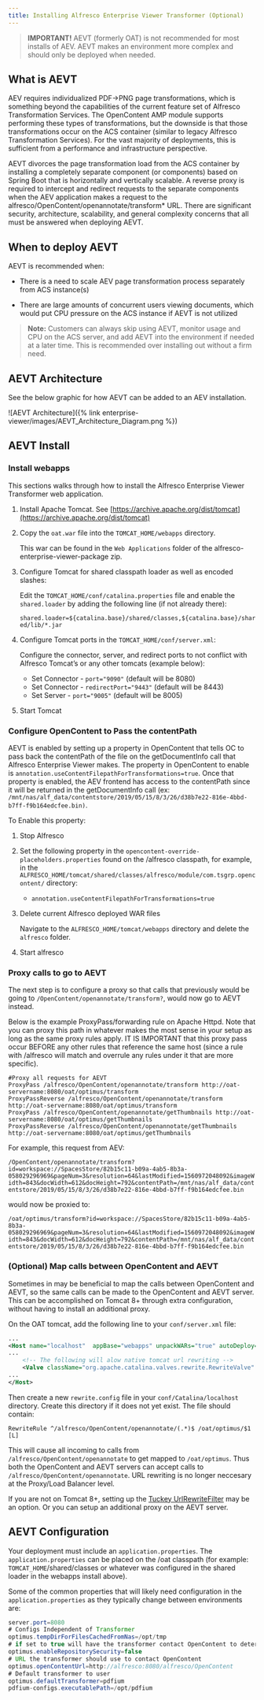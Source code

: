 ```yaml
---
title: Installing Alfresco Enterprise Viewer Transformer (Optional)
---
```


>**IMPORTANT!** AEVT (formerly OAT) is not recommended for most installs of AEV. AEVT makes an environment more complex and should only be deployed when needed.

## What is AEVT

AEV requires individualized PDF->PNG page transformations, which is something beyond the capabilities of the current feature set of Alfresco Transformation Services. The OpenContent AMP module supports performing these types of transformations, but the downside is that those transformations occur on the ACS container (similar to legacy Alfresco Transformation Services). For the vast majority of deployments, this is sufficient from a performance and infrastructure perspective.

AEVT divorces the page transformation load from the ACS container by installing a completely separate component (or components) based on Spring Boot that is horizontally and vertically scalable. A reverse proxy is required to intercept and redirect requests to the separate components when the AEV application makes a request to the  alfresco/OpenContent/openannotate/transform* URL. There are significant security, architecture, scalability, and general complexity concerns that all must be answered when deploying AEVT.

## When to deploy AEVT

AEVT is recommended when:

* There is a need to scale AEV page transformation process separately from ACS instance(s)

* There are large amounts of concurrent users viewing documents, which would put CPU pressure on the ACS instance if AEVT is not utilized

>**Note:** Customers can always skip using AEVT, monitor usage and CPU on the ACS server, and add AEVT into the environment if needed at a later time. This is recommended over installing out without a firm need.

## AEVT Architecture

See the below graphic for how AEVT can be added to an AEV installation.

![AEVT Architecture]({% link enterprise-viewer/images/AEVT_Architecture_Diagram.png %})

## AEVT Install

### Install webapps

This sections walks through how to install the Alfresco Enterprise Viewer Transformer web application.

1. Install Apache Tomcat. See [https://archive.apache.org/dist/tomcat](https://archive.apache.org/dist/tomcat)

1. Copy the `oat.war` file into the `TOMCAT_HOME/webapps` directory.

   This war can be found in the `Web Applications` folder of the alfresco-enterprise-viewer-package zip.

1. Configure Tomcat for shared classpath loader as well as encoded slashes:

   Edit the `TOMCAT_HOME/conf/catalina.properties` file and enable the `shared.loader` by adding the following line (if not already there):

   `shared.loader=${catalina.base}/shared/classes,${catalina.base}/shared/lib/*.jar`

1. Configure Tomcat ports in the `TOMCAT_HOME/conf/server.xml`:

   Configure the connector, server, and redirect ports to not conflict with Alfresco Tomcat’s or any other tomcats (example below):

   * Set Connector - `port="9090"` (default will be 8080)
   * Set Connector - `redirectPort="9443"` (default will be 8443)
   * Set Server - `port="9005"` (default will be 8005)

1. Start Tomcat

### Configure OpenContent to Pass the contentPath

AEVT is enabled by setting up a property in OpenContent that tells OC to pass back the contentPath of the file on the getDocumentInfo call that Alfresco Enterprise Viewer makes. The property in OpenContent to enable is `annotation.useContentFilepathForTransformations=true`. Once that property is enabled, the AEV frontend has access to the contentPath since it will be returned in the getDocumentInfo call (ex: `/mnt/nas/alf_data/contentstore/2019/05/15/8/3/26/d38b7e22-816e-4bbd-b7ff-f9b164edcfee.bin)`.

To Enable this property:

1. Stop Alfresco

1. Set the following property in the `opencontent-override-placeholders.properties` found on the /alfresco classpath, for example, in the `ALFRESCO_HOME/tomcat/shared/classes/alfresco/module/com.tsgrp.opencontent/` directory:

    * `annotation.useContentFilepathForTransformations=true`

1. Delete current Alfresco deployed WAR files

   Navigate to the `ALFRESCO_HOME/tomcat/webapps` directory and delete the `alfresco` folder.

1. Start alfresco

### Proxy calls to go to AEVT

The next step is to configure a proxy so that calls that previously would be going to `/OpenContent/openannotate/transform?`, would now go to AEVT instead.

Below is the example ProxyPass/forwarding rule on Apache Httpd. Note that you can proxy this path in whatever makes the most sense in your setup as long as the same proxy rules apply. IT IS IMPORTANT that this proxy pass occur BEFORE any other rules that reference the same host (since a rule with /alfresco will match and overrule any rules under it that are more specific).

```text
#Proxy all requests for AEVT
ProxyPass /alfresco/OpenContent/openannotate/transform http://oat-servername:8080/oat/optimus/transform
ProxyPassReverse /alfresco/OpenContent/openannotate/transform http://oat-servername:8080/oat/optimus/transform
ProxyPass /alfresco/OpenContent/openannotate/getThumbnails http://oat-servername:8080/oat/optimus/getThumbnails
ProxyPassReverse /alfresco/OpenContent/openannotate/getThumbnails http://oat-servername:8080/oat/optimus/getThumbnails
```

For example, this request from AEV:

`/OpenContent/openannotate/transform?id=workspace://SpacesStore/82b15c11-b09a-4ab5-8b3a-058029296969&pageNum=3&resolution=64&lastModified=1560972048092&imageWidth=843&docWidth=612&docHeight=792&contentPath=/mnt/nas/alf_data/contentstore/2019/05/15/8/3/26/d38b7e22-816e-4bbd-b7ff-f9b164edcfee.bin`

would now be proxied to:

`/oat/optimus/transform?id=workspace://SpacesStore/82b15c11-b09a-4ab5-8b3a-058029296969&pageNum=3&resolution=64&lastModified=1560972048092&imageWidth=843&docWidth=612&docHeight=792&contentPath=/mnt/nas/alf_data/contentstore/2019/05/15/8/3/26/d38b7e22-816e-4bbd-b7ff-f9b164edcfee.bin`

### (Optional) Map calls between OpenContent and AEVT

Sometimes in may be beneficial to map the calls between OpenContent and AEVT, so the same calls can be made to the OpenContent and AEVT server. This can be accomplished on Tomcat 8+ through extra configuration, without having to install an additional proxy.

On the OAT tomcat, add the following line to your `conf/server.xml` file:

```xml
...
<Host name="localhost"  appBase="webapps" unpackWARs="true" autoDeploy="true">
...
    <!-- The following will alow native tomcat url rewriting -->
    <Valve className="org.apache.catalina.valves.rewrite.RewriteValve" />
...
</Host>
```

Then create a new `rewrite.config` file in your `conf/Catalina/localhost` directory. Create this directory if it does not yet exist. The file should contain:

```text
RewriteRule ^/alfresco/OpenContent/openannotate/(.*)$ /oat/optimus/$1 [L]
```

This will cause all incoming to calls from `/alfresco/OpenContent/openannotate` to get mapped to `/oat/optimus`. Thus both the OpenContent and AEVT servers can accept calls to `/alfresco/OpenContent/openannotate`. URL rewriting is no longer neccesary at the Proxy/Load Balancer level.

If you are not on Tomcat 8+, setting up the [Tuckey UrlRewriteFilter](https://tuckey.org/urlrewrite) may be an option. Or you can setup an additional proxy on the AEVT server.

## AEVT Configuration

Your deployment must include an `application.properties`. The `application.properties` can be placed on the /oat classpath (for example: `TOMCAT_HOME`/shared/classes or whatever was configured in the shared loader in the webapps install above).

Some of the common properties that will likely need configuration in the `application.properties` as they typically change between environments are:

```java
server.port=8080
# Configs Independent of Transformer
optimus.tempDirForFilesCachedFromNas=/opt/tmp
# if set to true will have the transformer contact OpenContent to determine if the user has permissions for the document
optimus.enableRepositorySecurity=false
# URL the transformer should use to contact OpenContent
optimus.openContentUrl=http://alfresco:8080/alfresco/OpenContent
# Default transformer to user
optimus.defaultTransformer=pdfium
pdfium-configs.executablePath=/opt/pdfium
```
